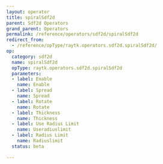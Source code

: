 ```yaml
---
layout: operator
title: spiralSdf2d
parent: Sdf2d Operators
grand_parent: Operators
permalink: /reference/operators/sdf2d/spiralSdf2d
redirect_from:
  - /reference/opType/raytk.operators.sdf2d.spiralSdf2d/
op:
  category: sdf2d
  name: spiralSdf2d
  opType: raytk.operators.sdf2d.spiralSdf2d
  parameters:
  - label: Enable
    name: Enable
  - label: Spread
    name: Spread
  - label: Rotate
    name: Rotate
  - label: Thickness
    name: Thickness
  - label: Use Radius Limit
    name: Useradiuslimit
  - label: Radius Limit
    name: Radiuslimit
  status: beta

---
```

